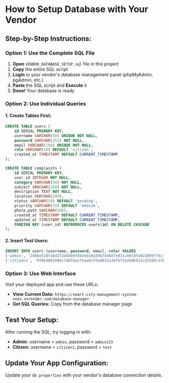 # How to Setup Database with Your Vendor

## Step-by-Step Instructions:

### Option 1: Use the Complete SQL File
1. **Open** `VENDOR_DATABASE_SETUP.sql` file in this project
2. **Copy** the entire SQL script
3. **Login** to your vendor's database management panel (phpMyAdmin, pgAdmin, etc.)
4. **Paste** the SQL script and **Execute** it
5. **Done!** Your database is ready

### Option 2: Use Individual Queries

#### 1. Create Tables First:
```sql
CREATE TABLE users (
    id SERIAL PRIMARY KEY,
    username VARCHAR(50) UNIQUE NOT NULL,
    password VARCHAR(255) NOT NULL,
    email VARCHAR(100) UNIQUE NOT NULL,
    role VARCHAR(20) DEFAULT 'citizen',
    created_at TIMESTAMP DEFAULT CURRENT_TIMESTAMP
);

CREATE TABLE complaints (
    id SERIAL PRIMARY KEY,
    user_id INTEGER NOT NULL,
    category VARCHAR(50) NOT NULL,
    subject VARCHAR(200) NOT NULL,
    description TEXT NOT NULL,
    location VARCHAR(200),
    status VARCHAR(50) DEFAULT 'pending',
    priority VARCHAR(20) DEFAULT 'medium',
    photo_path VARCHAR(500),
    created_at TIMESTAMP DEFAULT CURRENT_TIMESTAMP,
    updated_at TIMESTAMP DEFAULT CURRENT_TIMESTAMP,
    FOREIGN KEY (user_id) REFERENCES users(id) ON DELETE CASCADE
);
```

#### 2. Insert Test Users:
```sql
INSERT INTO users (username, password, email, role) VALUES 
('admin', '240be518fabd2724ddb6f04eeb1da5967448d7e831c08c8fa822809f74c720a9', 'admin@smartcity.com', 'admin'),
('citizen1', '9f86d081884c7d659a2feaa0c55ad015a3bf4f1b2b0b822cd15d6c15b0f00a08', 'citizen1@example.com', 'citizen');
```

### Option 3: Use Web Interface
Visit your deployed app and use these URLs:
- **View Current Data:** `https://smart-city-management-system-nnev.onrender.com/database-manager`
- **Get SQL Queries:** Copy from the database manager page

## Test Your Setup:
After running the SQL, try logging in with:
- **Admin:** username = `admin`, password = `admin123`
- **Citizen:** username = `citizen1`, password = `test`

## Update Your App Configuration:
Update your `db.properties` with your vendor's database connection details.